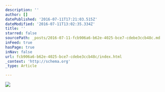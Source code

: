 ```yaml
---
description: ''
author: []
datePublished: '2016-07-11T17:21:03.515Z'
dateModified: '2016-07-11T13:02:35.334Z'
title: ''
starred: false
sourcePath: _posts/2016-07-11-fcb906a6-b62e-4025-bce7-cdebe3ccb48c.md
inFeed: true
hasPage: true
inNav: false
url: fcb906a6-b62e-4025-bce7-cdebe3ccb48c/index.html
_context: 'http://schema.org'
_type: Article

---
```

![](https://the-grid-user-content.s3-us-west-2.amazonaws.com/9ce961b0-2f5c-4e6c-8862-fd5a9f4d382f.jpg)